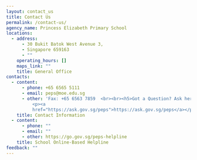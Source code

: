 ```yaml
---
layout: contact_us
title: Contact Us
permalink: /contact-us/
agency_name: Princess Elizabeth Primary School
locations:
  - address:
      - 30 Bukit Batok West Avenue 3,
      - Singapore 659163
      - ""
    operating_hours: []
    maps_link: ""
    title: General Office
contacts:
  - content:
      - phone: +65 6565 5111
      - email: peps@moe.edu.sg
      - other: 'Fax: +65 6563 7859  <br><br><h5>Got a Question? Ask here:<br></h5><h5>
          <p><a
          href="https://ask.gov.sg/peps">https://ask.gov.sg/peps</a></p></h5>'
    title: Contact Information
  - content:
      - phone: ""
      - email: ""
      - other: https://go.gov.sg/peps-helpline
    title: School Online-Based Helpline
feedback: ""
---
```


